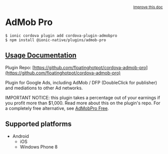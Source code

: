 <a style="float:right;font-size:12px;" href="http://github.com/danielsogl/awesome-cordova-plugins/edit/master/src/@awesome-cordova-plugins/plugins/admob-pro/index.ts#L97">
  Improve this doc
</a>

# AdMob Pro

```
$ ionic cordova plugin add cordova-plugin-admobpro
$ npm install @ionic-native/plugins/admob-pro
```

## [Usage Documentation](https://ionicframework.com/docs/native/admob-pro/)

Plugin Repo: [https://github.com/floatinghotpot/cordova-admob-pro](https://github.com/floatinghotpot/cordova-admob-pro)

Plugin for Google Ads, including AdMob / DFP (DoubleClick for publisher) and mediations to other Ad networks.

IMPORTANT NOTICE: this plugin takes a percentage out of your earnings if you profit more than $1,000. Read more about this on the plugin's repo. For a completely free alternative, see [AdMobPro Free](../admob-free).

## Supported platforms

- Android
  - iOS
  - Windows Phone 8
  


